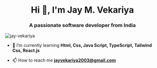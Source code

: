 <h1 align="center">Hi 👋, I'm Jay M. Vekariya</h1>
<h3 align="center">A passionate software developer from India</h3>

<p align="left"> <img src="https://komarev.com/ghpvc/?username=jay-vekariya&label=Profile%20views&color=0e75b6&style=flat" alt="jay-vekariya" /> </p>

- 🌱 I’m currently learning **Html, Css, Java Script, TypeScript, Tailwind Css, React.js**

- 📫 How to reach me **jayvekariya2003@gmail.com**
